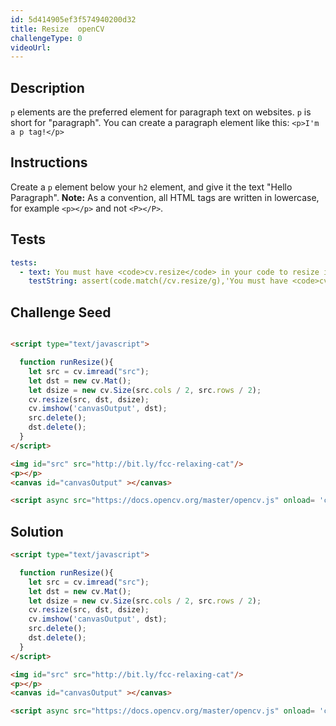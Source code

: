 ```yaml
---
id: 5d414905ef3f574940200d32
title: Resize  openCV
challengeType: 0
videoUrl:
---
```


## Description
<section id='description'>
<code>p</code> elements are the preferred element for paragraph text on websites. <code>p</code> is short for "paragraph".
You can create a paragraph element like this:
<code>&#60;p&#62;I'm a p tag!&#60;/p&#62;</code>
</section>

## Instructions
<section id='instructions'>
Create a <code>p</code> element below your <code>h2</code> element, and give it the text "Hello Paragraph".
<strong>Note:</strong> As a convention, all HTML tags are written in lowercase, for example <code>&#60;p&#62;&#60;/p&#62;</code> and not <code>&#60;P&#62;&#60;/P&#62;</code>.
</section>

## Tests
<section id='tests'>

```yml
tests:
  - text: You must have <code>cv.resize</code> in your code to resize image
    testString: assert(code.match(/cv.resize/g),'You must have <code>cv.resize</code> in your code to resize image'); 
 ```

</section>

## Challenge Seed
<section id='challengeSeed'>

<div id='html-seed'>

```html

<script type="text/javascript">

  function runResize(){
    let src = cv.imread("src");
    let dst = new cv.Mat();
    let dsize = new cv.Size(src.cols / 2, src.rows / 2);
    cv.resize(src, dst, dsize);
    cv.imshow('canvasOutput', dst);
    src.delete();
    dst.delete();
  }
</script> 

<img id="src" src="http://bit.ly/fcc-relaxing-cat"/>
<p></p>
<canvas id="canvasOutput" ></canvas>

<script async src="https://docs.opencv.org/master/opencv.js" onload= 'cv["onRuntimeInitialized"]=()=> { runResize() }' type="text/javascript"></script>
```

</div>

</section>

## Solution
<section id='solution'>

```html
<script type="text/javascript">

  function runResize(){
    let src = cv.imread("src");
    let dst = new cv.Mat();
    let dsize = new cv.Size(src.cols / 2, src.rows / 2);
    cv.resize(src, dst, dsize);
    cv.imshow('canvasOutput', dst);
    src.delete();
    dst.delete();
  }
</script> 

<img id="src" src="http://bit.ly/fcc-relaxing-cat"/>
<p></p>
<canvas id="canvasOutput" ></canvas>

<script async src="https://docs.opencv.org/master/opencv.js" onload= 'cv["onRuntimeInitialized"]=()=> { runResize() }' type="text/javascript"></script>
```

</section>
